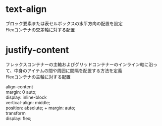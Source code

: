  # text-align 
 
 ブロック要素または表セルボックスの水平方向の配置を設定  
 Flexコンテナの交差軸に対する配置 
 
 # justify-content 
 
フレックスコンテナーの主軸およびグリッドコンテナーのインライン軸に沿って、中身のアイテムの間や周囲に間隔を配置する方法を定義  
Flexコンテナの主軸に対する配置

align-content  
margin: 0 auto;  
display: inline-block  
vertical-align: middle;  
position: absolute; + margin: auto;  
 transform  
 display: flex;  
